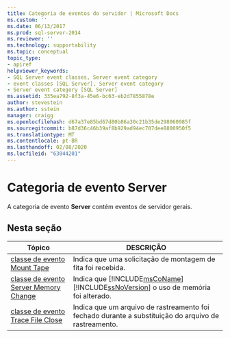 ```yaml
---
title: Categoria de eventos do servidor | Microsoft Docs
ms.custom: ''
ms.date: 06/13/2017
ms.prod: sql-server-2014
ms.reviewer: ''
ms.technology: supportability
ms.topic: conceptual
topic_type:
- apiref
helpviewer_keywords:
- SQL Server event classes, Server event category
- event classes [SQL Server], Server event category
- Server event category [SQL Server]
ms.assetid: 335ea792-8f3a-45e6-bc63-eb2d7855878e
author: stevestein
ms.author: sstein
manager: craigg
ms.openlocfilehash: d67a37e85bd67d80b86a30c21b35de298060985f
ms.sourcegitcommit: b87d36c46b39af8b929ad94ec707dee8800950f5
ms.translationtype: MT
ms.contentlocale: pt-BR
ms.lasthandoff: 02/08/2020
ms.locfileid: "63044201"
---
```

# <a name="server-event-category"></a>Categoria de evento Server
  A categoria de evento **Server** contém eventos de servidor gerais.  
  
## <a name="in-this-section"></a>Nesta seção  
  
|Tópico|DESCRIÇÃO|  
|-----------|-----------------|  
|[classe de evento Mount Tape](mount-tape-event-class.md)|Indica que uma solicitação de montagem de fita foi recebida.|  
|[classe de evento Server Memory Change](server-memory-change-event-class.md)|Indica que [!INCLUDE[msCoName](../../includes/msconame-md.md)] [!INCLUDE[ssNoVersion](../../includes/ssnoversion-md.md)] o uso de memória foi alterado.|  
|[classe de evento Trace File Close](trace-file-close-event-class.md)|Indica que um arquivo de rastreamento foi fechado durante a substituição do arquivo de rastreamento.|  
  
  
